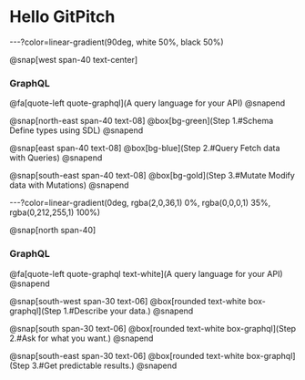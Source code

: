 # Hello GitPitch

---?color=linear-gradient(90deg, white 50%, black 50%)

@snap[west span-40 text-center]

### GraphQL
@fa[quote-left quote-graphql](A query language for your API)
@snapend

@snap[north-east span-40 text-08]
@box[bg-green](Step 1.#Schema Define types using SDL)
@snapend

@snap[east span-40 text-08]
@box[bg-blue](Step 2.#Query Fetch data with Queries)
@snapend

@snap[south-east span-40 text-08]
@box[bg-gold](Step 3.#Mutate Modify data with Mutations)
@snapend

---?color=linear-gradient(0deg, rgba(2,0,36,1) 0%, rgba(0,0,0,1) 35%, rgba(0,212,255,1) 100%)

@snap[north span-40]

### GraphQL
@fa[quote-left quote-graphql text-white](A query language for your API)
@snapend

@snap[south-west span-30 text-06]
@box[rounded text-white box-graphql](Step 1.#Describe your data.)
@snapend

@snap[south span-30 text-06]
@box[rounded text-white box-graphql](Step 2.#Ask for what you want.)
@snapend

@snap[south-east span-30 text-06]
@box[rounded text-white box-graphql](Step 3.#Get predictable results.)
@snapend
